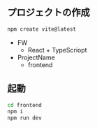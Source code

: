 ## プロジェクトの作成

```bash
npm create vite@latest
```

- FW
	- React + TypeScriopt
- ProjectName 
	- frontend

## 起動

```bash
cd frontend
npm i
npm run dev
```

